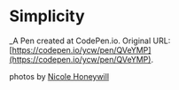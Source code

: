 # Simplicity
 _A Pen created at CodePen.io. Original URL: [https://codepen.io/ycw/pen/QVeYMP](https://codepen.io/ycw/pen/QVeYMP).

 photos by [Nicole Honeywill](https://unsplash.com/@nicolehoneywill)